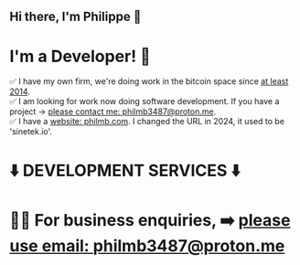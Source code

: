 ## Hi there, I'm Philippe 👋

# I'm a Developer! 🚀

✅ I have my own firm, we're doing work in the bitcoin space since [at least 2014](https://github.com/bitcoin/bitcoin/pull/5245).
<br />
✅ I am looking for work now doing software development. If you have a project -> [please contact me: philmb3487@proton.me](mailto:philmb3487@proton.me).
<br />
✅ I have a [website: philmb.com](https://philmb.com). I changed the URL in 2024, it used to be 'sinetek.io'.
<br />

# ⬇️ DEVELOPMENT SERVICES ⬇️
# 👊🏻 For business enquiries, ➡️ [please use email: philmb3487@proton.me](mailto:philmb3487@proton.me)
<br />


